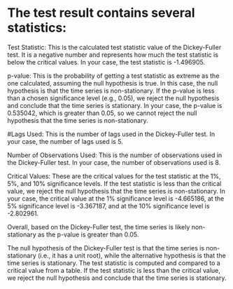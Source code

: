# The test result contains several statistics:

Test Statistic: This is the calculated test statistic value of the Dickey-Fuller test. It is a negative number and represents how much the test statistic is below the critical values. In your case, the test statistic is -1.496905.

p-value: This is the probability of getting a test statistic as extreme as the one calculated, assuming the null hypothesis is true. In this case, the null hypothesis is that the time series is non-stationary. If the p-value is less than a chosen significance level (e.g., 0.05), we reject the null hypothesis and conclude that the time series is stationary. In your case, the p-value is 0.535042, which is greater than 0.05, so we cannot reject the null hypothesis that the time series is non-stationary.

#Lags Used: This is the number of lags used in the Dickey-Fuller test. In your case, the number of lags used is 5.

Number of Observations Used: This is the number of observations used in the Dickey-Fuller test. In your case, the number of observations used is 8.

Critical Values: These are the critical values for the test statistic at the 1%, 5%, and 10% significance levels. If the test statistic is less than the critical value, we reject the null hypothesis that the time series is non-stationary. In your case, the critical value at the 1% significance level is -4.665186, at the 5% significance level is -3.367187, and at the 10% significance level is -2.802961.

Overall, based on the Dickey-Fuller test, the time series is likely non-stationary as the p-value is greater than 0.05.


The null hypothesis of the Dickey-Fuller test is that the time series is non-stationary (i.e., it has a unit root), while the alternative hypothesis is that the time series is stationary. The test statistic is computed and compared to a critical value from a table. If the test statistic is less than the critical value, we reject the null hypothesis and conclude that the time series is stationary.

